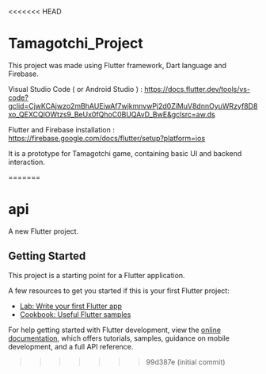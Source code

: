 <<<<<<< HEAD
# Tamagotchi_Project

This project was made using Flutter framework, Dart language and Firebase.

Visual Studio Code ( or Android Studio ) : https://docs.flutter.dev/tools/vs-code?gclid=CjwKCAjwzo2mBhAUEiwAf7wjkmnvwPj2d0ZiMuV8dnnOyuWRzyf8D8xo_QEXCQlOWtzs9_BeUx0fQhoC0BUQAvD_BwE&gclsrc=aw.ds

Flutter and Firebase installation : https://firebase.google.com/docs/flutter/setup?platform=ios

It is a prototype for Tamagotchi game, containing basic UI and backend interaction.

=======
# api

A new Flutter project.

## Getting Started

This project is a starting point for a Flutter application.

A few resources to get you started if this is your first Flutter project:

- [Lab: Write your first Flutter app](https://docs.flutter.dev/get-started/codelab)
- [Cookbook: Useful Flutter samples](https://docs.flutter.dev/cookbook)

For help getting started with Flutter development, view the
[online documentation](https://docs.flutter.dev/), which offers tutorials,
samples, guidance on mobile development, and a full API reference.
>>>>>>> 99d387e (initial commit)
